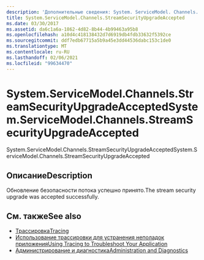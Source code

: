 ```yaml
---
description: 'Дополнительные сведения: System. ServiceModel. Channels. Стреамсекуритюпградеакцептед'
title: System.ServiceModel.Channels.StreamSecurityUpgradeAccepted
ms.date: 03/30/2017
ms.assetid: da6c1a6a-1862-4d82-8b44-4b99463a95b8
ms.openlocfilehash: a10d4c418138432d7d6919db4fdb33632f5392ce
ms.sourcegitcommit: ddf7edb67715a5b9a45e3dd44536dabc153c1de0
ms.translationtype: MT
ms.contentlocale: ru-RU
ms.lasthandoff: 02/06/2021
ms.locfileid: "99634470"
---
```

# <a name="systemservicemodelchannelsstreamsecurityupgradeaccepted"></a><span data-ttu-id="9fe31-103">System.ServiceModel.Channels.StreamSecurityUpgradeAccepted</span><span class="sxs-lookup"><span data-stu-id="9fe31-103">System.ServiceModel.Channels.StreamSecurityUpgradeAccepted</span></span>

<span data-ttu-id="9fe31-104">System.ServiceModel.Channels.StreamSecurityUpgradeAccepted</span><span class="sxs-lookup"><span data-stu-id="9fe31-104">System.ServiceModel.Channels.StreamSecurityUpgradeAccepted</span></span>  
  
## <a name="description"></a><span data-ttu-id="9fe31-105">Описание</span><span class="sxs-lookup"><span data-stu-id="9fe31-105">Description</span></span>  

 <span data-ttu-id="9fe31-106">Обновление безопасности потока успешно принято.</span><span class="sxs-lookup"><span data-stu-id="9fe31-106">The stream security upgrade was accepted successfully.</span></span>  
  
## <a name="see-also"></a><span data-ttu-id="9fe31-107">См. также</span><span class="sxs-lookup"><span data-stu-id="9fe31-107">See also</span></span>

- [<span data-ttu-id="9fe31-108">Трассировка</span><span class="sxs-lookup"><span data-stu-id="9fe31-108">Tracing</span></span>](index.md)
- [<span data-ttu-id="9fe31-109">Использование трассировки для устранения неполадок приложения</span><span class="sxs-lookup"><span data-stu-id="9fe31-109">Using Tracing to Troubleshoot Your Application</span></span>](using-tracing-to-troubleshoot-your-application.md)
- [<span data-ttu-id="9fe31-110">Администрирование и диагностика</span><span class="sxs-lookup"><span data-stu-id="9fe31-110">Administration and Diagnostics</span></span>](../index.md)
